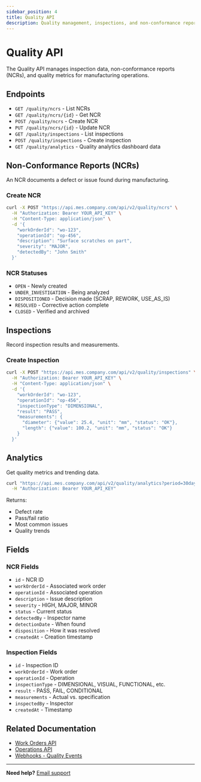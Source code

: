 ```yaml
---
sidebar_position: 4
title: Quality API
description: Quality management, inspections, and non-conformance reports
---
```


# Quality API

The Quality API manages inspection data, non-conformance reports (NCRs), and quality metrics for manufacturing operations.

## Endpoints

- `GET /quality/ncrs` - List NCRs
- `GET /quality/ncrs/{id}` - Get NCR
- `POST /quality/ncrs` - Create NCR
- `PUT /quality/ncrs/{id}` - Update NCR
- `GET /quality/inspections` - List inspections
- `POST /quality/inspections` - Create inspection
- `GET /quality/analytics` - Quality analytics dashboard data

## Non-Conformance Reports (NCRs)

An NCR documents a defect or issue found during manufacturing.

### Create NCR

```bash
curl -X POST "https://api.mes.company.com/api/v2/quality/ncrs" \
  -H "Authorization: Bearer YOUR_API_KEY" \
  -H "Content-Type: application/json" \
  -d '{
    "workOrderId": "wo-123",
    "operationId": "op-456",
    "description": "Surface scratches on part",
    "severity": "MAJOR",
    "detectedBy": "John Smith"
  }'
```

### NCR Statuses

- `OPEN` - Newly created
- `UNDER_INVESTIGATION` - Being analyzed
- `DISPOSITIONED` - Decision made (SCRAP, REWORK, USE_AS_IS)
- `RESOLVED` - Corrective action complete
- `CLOSED` - Verified and archived

## Inspections

Record inspection results and measurements.

### Create Inspection

```bash
curl -X POST "https://api.mes.company.com/api/v2/quality/inspections" \
  -H "Authorization: Bearer YOUR_API_KEY" \
  -H "Content-Type: application/json" \
  -d '{
    "workOrderId": "wo-123",
    "operationId": "op-456",
    "inspectionType": "DIMENSIONAL",
    "result": "PASS",
    "measurements": {
      "diameter": {"value": 25.4, "unit": "mm", "status": "OK"},
      "length": {"value": 100.2, "unit": "mm", "status": "OK"}
    }
  }'
```

## Analytics

Get quality metrics and trending data.

```bash
curl "https://api.mes.company.com/api/v2/quality/analytics?period=30days" \
  -H "Authorization: Bearer YOUR_API_KEY"
```

Returns:
- Defect rate
- Pass/fail ratio
- Most common issues
- Quality trends

## Fields

### NCR Fields

- `id` - NCR ID
- `workOrderId` - Associated work order
- `operationId` - Associated operation
- `description` - Issue description
- `severity` - HIGH, MAJOR, MINOR
- `status` - Current status
- `detectedBy` - Inspector name
- `detectionDate` - When found
- `disposition` - How it was resolved
- `createdAt` - Creation timestamp

### Inspection Fields

- `id` - Inspection ID
- `workOrderId` - Work order
- `operationId` - Operation
- `inspectionType` - DIMENSIONAL, VISUAL, FUNCTIONAL, etc.
- `result` - PASS, FAIL, CONDITIONAL
- `measurements` - Actual vs. specification
- `inspectedBy` - Inspector
- `createdAt` - Timestamp

## Related Documentation

- [Work Orders API](./work-orders.md)
- [Operations API](./operations.md)  
- [Webhooks - Quality Events](../webhooks/events.md)

---

**Need help?** [Email support](mailto:developers@mes.company.com)

